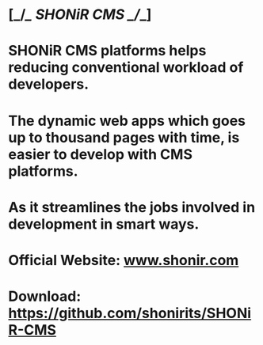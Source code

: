 # [_/*****\_ SHONiR CMS _/*****\_]
# SHONiR CMS platforms helps reducing conventional workload of developers.
# The dynamic web apps which goes up to thousand pages with time, is easier to develop with CMS platforms. 
# As it streamlines the jobs involved in development in smart ways.

# Official Website: www.shonir.com
# Download: https://github.com/shonirits/SHONiR-CMS 

